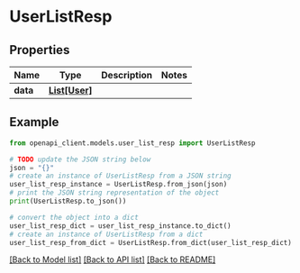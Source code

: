 # UserListResp


## Properties

Name | Type | Description | Notes
------------ | ------------- | ------------- | -------------
**data** | [**List[User]**](User.md) |  | 

## Example

```python
from openapi_client.models.user_list_resp import UserListResp

# TODO update the JSON string below
json = "{}"
# create an instance of UserListResp from a JSON string
user_list_resp_instance = UserListResp.from_json(json)
# print the JSON string representation of the object
print(UserListResp.to_json())

# convert the object into a dict
user_list_resp_dict = user_list_resp_instance.to_dict()
# create an instance of UserListResp from a dict
user_list_resp_from_dict = UserListResp.from_dict(user_list_resp_dict)
```
[[Back to Model list]](../README.md#documentation-for-models) [[Back to API list]](../README.md#documentation-for-api-endpoints) [[Back to README]](../README.md)


